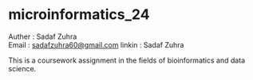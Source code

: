 # microinformatics_24
Auther : Sadaf Zuhra <br>
Email : sadafzuhra60@gmail.com
linkin : Sadaf Zuhra

This is a coursework assignment in the fields of bioinformatics and data science.
